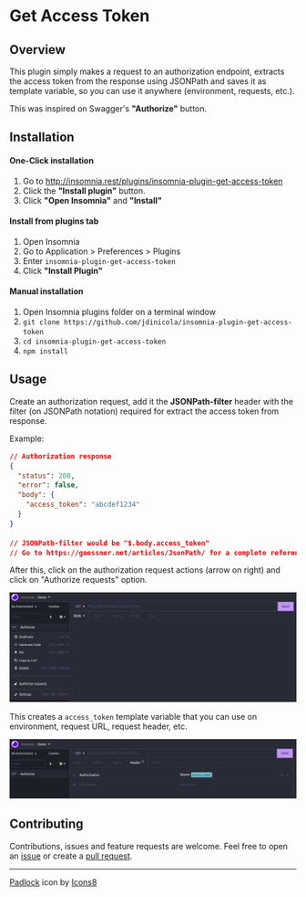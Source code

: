 # Get Access Token

## Overview

This plugin simply makes a request to an authorization endpoint, extracts the access token from the response using JSONPath and saves it as template variable, so you can use it anywhere (environment, requests, etc.).

This was inspired on Swagger's **"Authorize"** button.

## Installation

#### One-Click installation
1. Go to http://insomnia.rest/plugins/insomnia-plugin-get-access-token
2. Click the **"Install plugin"** button.
3. Click **"Open Insomnia"** and **"Install"**

#### Install from plugins tab
1. Open Insomnia
2. Go to Application > Preferences > Plugins
3. Enter `insomnia-plugin-get-access-token`
4. Click **"Install Plugin"**

#### Manual installation
1. Open Insomnia plugins folder on a terminal window
2. `git clone https://github.com/jdinicola/insomnia-plugin-get-access-token`
3. `cd insomnia-plugin-get-access-token`
4. `npm install`

## Usage
Create an authorization request, add it the **JSONPath-filter** header with the filter (on JSONPath notation) required for extract the access token from response.

Example:

```json
// Authorization response
{
  "status": 200,
  "error": false,
  "body": {
    "access_token": "abcdef1234"
  }
}

// JSONPath-filter would be "$.body.access_token"
// Go to https://goessner.net/articles/JsonPath/ for a complete reference on JSONPath
```

After this, click on the authorization request actions (arrow on right) and click on "Authorize requests" option.

![Request action](./assets/request_action.png)

This creates a `access_token` template variable that you can use on environment, request URL, request header, etc.

![Template variable](./assets/template_variable.png)

## Contributing
Contributions, issues and feature requests are welcome. Feel free to open an [issue](https://github.com/jdinicola/insomnia-plugin-get-access-token/issues) or create a [pull request](https://github.com/jdinicola/insomnia-plugin-get-access-token/pulls).

<hr>


[Padlock](https://icons8.com/icon/12786/padlock) icon by [Icons8](https://icons8.com)